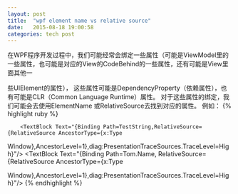 ```yaml
---
layout: post
title:  "wpf element name vs relative source"
date:   2015-08-18 19:00:58
categories: tech post
---
```

在WPF程序开发过程中，我们可能经常会绑定一些属性（可能是ViewModel里的一些属性，也可能是对应的View的CodeBehind的一些属性，还有可能是View里面其他一

些UIElement的属性）， 这些属性可能是DependencyProperty（依赖属性），也有可能是CLR（Common Language Runtime）属性。
对于这些属性的绑定，我们可能会去使用ElementName 或RelativeSource去找到对应的属性。
例如：
{% highlight ruby %}
<Window x:Class="ElementNameVSRelativeSource.MainWindow"
        xmlns="http://schemas.microsoft.com/winfx/2006/xaml/presentation"
        xmlns:x="http://schemas.microsoft.com/winfx/2006/xaml"
        xmlns:diag="clr-namespace:System.Diagnostics;assembly=WindowsBase"
        Title="MainWindow" Height="350" Width="525"
        x:Name="m_Self">
    <StackPanel>
        <TextBlock Text="{Binding Path=TestString,ElementName=m_Self, diag:PresentationTraceSources.TraceLevel=High}"/>
        <TextBlock Text="{Binding Path=Tom.Name,ElementName=m_Self,  diag:PresentationTraceSources.TraceLevel=High}" />
 
 
        <TextBlock Text="{Binding Path=TestString,RelativeSource={RelativeSource AncestorType={x:Type 

Window},AncestorLevel=1},diag:PresentationTraceSources.TraceLevel=High}"/>
        <TextBlock Text="{Binding Path=Tom.Name, RelativeSource={RelativeSource AncestorType={x:Type 

Window},AncestorLevel=1},diag:PresentationTraceSources.TraceLevel=High}"/>
    </StackPanel>
</Window>
{% endhighlight %}